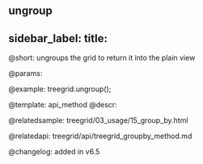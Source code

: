 ungroup
---
sidebar_label: 
title: 
---          

@short: ungroups the grid to return it into the plain view


@params:
    



@example:
treegrid.ungroup();



@template: api_method
@descr:


@relatedsample: treegrid/03_usage/15_group_by.html


@relatedapi: treegrid/api/treegrid_groupby_method.md


@changelog:
added in v6.5

